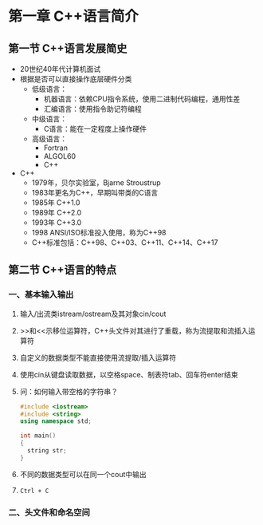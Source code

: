 # 第一章 C++语言简介

## 第一节 C++语言发展简史

- 20世纪40年代计算机面试
- 根据是否可以直接操作底层硬件分类
  - 低级语言：
    - 机器语言：依赖CPU指令系统，使用二进制代码编程，通用性差
    - 汇编语言：使用指令助记符编程
  - 中级语言：
    - C语言：能在一定程度上操作硬件
  - 高级语言：
    - Fortran
    - ALGOL60
    - C++
- C++
  - 1979年，贝尔实验室，Bjarne Stroustrup
  - 1983年更名为C++，早期叫带类的C语言
  - 1985年 C++1.0
  - 1989年 C++2.0
  - 1993年 C++3.0
  - 1998 ANSI/ISO标准投入使用，称为C++98
  - C++标准包括：C++98、C++03、C++11、C++14、C++17

## 第二节 C++语言的特点

### 一、基本输入输出

1. 输入/出流类istream/ostream及其对象cin/cout

2. \>>和\<<示移位运算符，C++头文件对其进行了重载，称为流提取和流插入运算符

3. 自定义的数据类型不能直接使用流提取/插入运算符

4. 使用cin从键盘读取数据，以空格space、制表符tab、回车符enter结束

5. 问：如何输入带空格的字符串？

   ```c++
   #include <iostream>
   #include <string>
   using namespace std;
   
   int main()
   {
     string str;
   }
   ```

6. 不同的数据类型可以在同一个cout中输出

7. `Ctrl + C` 

### 二、头文件和命名空间